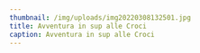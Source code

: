 ```yaml
---
thumbnail: /img/uploads/img20220308132501.jpg
title: Avventura in sup alle Croci
caption: Avventura in sup alle Croci
---
```

